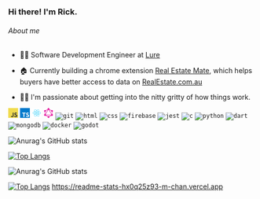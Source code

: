 ### Hi there! I'm Rick.

###### About me

- 🧑‍💻 Software Development Engineer at [Lure](https://www.lureapp.io/)

- 🏠 Currently building a chrome extension [Real Estate Mate](https://chrome.google.com/webstore/detail/real-estate-mate/jnojnlmongehjaahajakkolengpclmbd?hl=en-GB&authuser=0), which helps buyers have better access to data on [RealEstate.com.au](https://www.realestate.com.au)

- 🧑‍🔬 I'm passionate about getting into the nitty gritty of how things work.

<code><img height="20" alt="javascript" src="https://raw.githubusercontent.com/github/explore/80688e429a7d4ef2fca1e82350fe8e3517d3494d/topics/javascript/javascript.png"></code>
<code><img height="20" alt="typescript" src="https://raw.githubusercontent.com/github/explore/80688e429a7d4ef2fca1e82350fe8e3517d3494d/topics/typescript/typescript.png"></code>
<code><img height="20" alt="react" src="https://raw.githubusercontent.com/github/explore/80688e429a7d4ef2fca1e82350fe8e3517d3494d/topics/react/react.png"></code>
<code><img height="20" alt="graphql" src="https://raw.githubusercontent.com/github/explore/5c058a388828bb5fde0bcafd4bc867b5bb3f26f3/topics/graphql/graphql.png"></code> <code><img height="20" alt="git" src="https://user-images.githubusercontent.com/25181517/192108372-f71d70ac-7ae6-4c0d-8395-51d8870c2ef0.png"></code> <code><img height="20" alt="html" src="https://user-images.githubusercontent.com/25181517/192158954-f88b5814-d510-4564-b285-dff7d6400dad.png"></code> <code><img height="20" alt="css" src="https://user-images.githubusercontent.com/25181517/183898674-75a4a1b1-f960-4ea9-abcb-637170a00a75.png"></code> <code><img height="20" alt="firebase" src="https://user-images.githubusercontent.com/25181517/189716855-2c69ca7a-5149-4647-936d-780610911353.png"></code> <code><img height="20" alt="jest" src="https://user-images.githubusercontent.com/25181517/187955005-f4ca6f1a-e727-497b-b81b-93fb9726268e.png"></code> <code><img height="20" alt="c" src="https://user-images.githubusercontent.com/25181517/192106070-46255bcf-65e6-4c6b-a296-bf8d0d8fb2a7.png"></code> <code><img height="20" alt="python" src="https://user-images.githubusercontent.com/25181517/183423507-c056a6f9-1ba8-4312-a350-19bcbc5a8697.png"></code> <code><img height="20" alt="dart" src="https://user-images.githubusercontent.com/25181517/186150304-1568ffdf-4c62-4bdc-9cf1-8d8efcea7c5b.png"></code> <code><img height="20" alt="mongodb" src="https://user-images.githubusercontent.com/25181517/182884177-d48a8579-2cd0-447a-b9a6-ffc7cb02560e.png"></code> <code><img height="20" alt="docker" src="https://user-images.githubusercontent.com/25181517/117207330-263ba280-adf4-11eb-9b97-0ac5b40bc3be.png"></code> <code><img height="20" alt="godot" src="https://user-images.githubusercontent.com/25181517/193427942-3abc320a-1c9e-4316-bac0-cb8b280b669f.png"></code>


![Anurag's GitHub stats](https://github-readme-stats.vercel.app/api?username=rickwillcox&theme=nightowl&show_icons=true&count_private=true)

[![Top Langs](https://github-readme-stats.vercel.app/api/top-langs/?username=rickwillcox&hide=jupyter%20notebook,c%23&layout=compact)](https://github.com/anuraghazra/github-readme-stats)

![Anurag's GitHub stats](https://readme-stats-hx0q25z93-m-chan.vercel.app/api?username=rickwillcox&theme=nightowl&show_icons=true&count_private=true)

[![Top Langs](https://github-readme-stats-five-gules.vercel.app/api/top-langs/?username=rickwillcox&hide=jupyter%20notebook,c%23&layout=compact)](https://github.com/anuraghazra/github-readme-stats)
https://readme-stats-hx0q25z93-m-chan.vercel.app


